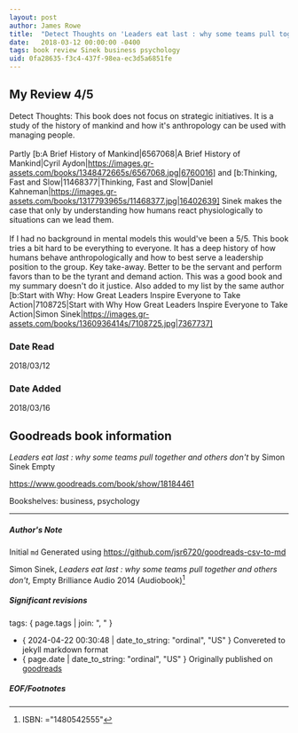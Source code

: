 ```yaml
---
layout: post
author: James Rowe
title:  "Detect Thoughts on 'Leaders eat last : why some teams pull together and others don't'"
date:   2018-03-12 00:00:00 -0400
tags: book review Sinek business psychology
uid: 0fa28635-f3c4-437f-98ea-ec3d5a6851fe
---
```


<!-- highly dependent on how you personally use jekyll templates, and how you want this to show up -->

## My Review 4/5

Detect Thoughts: This book does not focus on strategic initiatives. It is a study of the history of mankind and how it's anthropology can be used with managing people.<br/><br/>Partly [b:A Brief History of Mankind|6567068|A Brief History of Mankind|Cyril Aydon|https://images.gr-assets.com/books/1348472665s/6567068.jpg|6760016] and [b:Thinking, Fast and Slow|11468377|Thinking, Fast and Slow|Daniel Kahneman|https://images.gr-assets.com/books/1317793965s/11468377.jpg|16402639] Sinek makes the case that only by understanding how humans react physiologically to situations can we lead them.<br/><br/>If I had no background in mental models this would've been a 5/5. This book tries a bit hard to be everything to everyone. It has a deep history of how humans behave anthropologically and how to best serve a leadership position to the group. Key take-away. Better to be the servant and perform favors than to be the tyrant and demand action. This was a good book and my summary doesn't do it justice. Also added to my list by the same author [b:Start with Why: How Great Leaders Inspire Everyone to Take Action|7108725|Start with Why  How Great Leaders Inspire Everyone to Take Action|Simon Sinek|https://images.gr-assets.com/books/1360936414s/7108725.jpg|7367737]

### Date Read
2018/03/12

### Date Added
2018/03/16

## Goodreads book information

*Leaders eat last : why some teams pull together and others don't* by Simon Sinek
Empty

https://www.goodreads.com/book/show/18184461

Bookshelves: business, psychology

---

##### Author's Note

Initial `md` Generated using https://github.com/jsr6720/goodreads-csv-to-md

Simon Sinek, *Leaders eat last : why some teams pull together and others don't*, Empty Brilliance Audio 2014 (Audiobook)[^1]

##### Significant revisions

tags: { page.tags | join: ", " } <!-- todo move this somewhere -->

- { 2024-04-22 00:30:48 | date_to_string: "ordinal", "US" } Convereted to jekyll markdown format 
- { page.date | date_to_string: "ordinal", "US" } Originally published on [goodreads](https://www.goodreads.com)

##### EOF/Footnotes

[^1]: ISBN: ="1480542555"